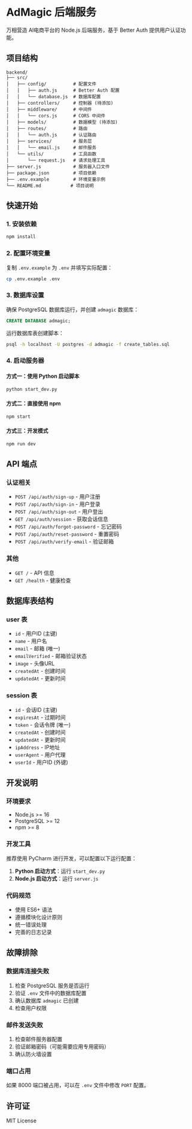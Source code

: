 # AdMagic 后端服务

万相营造 AI电商平台的 Node.js 后端服务，基于 Better Auth 提供用户认证功能。

## 项目结构

```
backend/
├── src/
│   ├── config/          # 配置文件
│   │   ├── auth.js      # Better Auth 配置
│   │   └── database.js  # 数据库配置
│   ├── controllers/     # 控制器 (待添加)
│   ├── middleware/      # 中间件
│   │   └── cors.js      # CORS 中间件
│   ├── models/          # 数据模型 (待添加)
│   ├── routes/          # 路由
│   │   └── auth.js      # 认证路由
│   ├── services/        # 服务层
│   │   └── email.js     # 邮件服务
│   └── utils/           # 工具函数
│       └── request.js   # 请求处理工具
├── server.js            # 服务器入口文件
├── package.json         # 项目依赖
├── .env.example         # 环境变量示例
└── README.md           # 项目说明
```

## 快速开始

### 1. 安装依赖

```bash
npm install
```

### 2. 配置环境变量

复制 `.env.example` 为 `.env` 并填写实际配置：

```bash
cp .env.example .env
```

### 3. 数据库设置

确保 PostgreSQL 数据库运行，并创建 `admagic` 数据库：

```sql
CREATE DATABASE admagic;
```

运行数据库表创建脚本：

```bash
psql -h localhost -U postgres -d admagic -f create_tables.sql
```

### 4. 启动服务器

#### 方式一：使用 Python 启动脚本
```bash
python start_dev.py
```

#### 方式二：直接使用 npm
```bash
npm start
```

#### 方式三：开发模式
```bash
npm run dev
```

## API 端点

### 认证相关

- `POST /api/auth/sign-up` - 用户注册
- `POST /api/auth/sign-in` - 用户登录
- `POST /api/auth/sign-out` - 用户登出
- `GET /api/auth/session` - 获取会话信息
- `POST /api/auth/forgot-password` - 忘记密码
- `POST /api/auth/reset-password` - 重置密码
- `POST /api/auth/verify-email` - 验证邮箱

### 其他

- `GET /` - API 信息
- `GET /health` - 健康检查

## 数据库表结构

### user 表
- `id` - 用户ID (主键)
- `name` - 用户名
- `email` - 邮箱 (唯一)
- `emailVerified` - 邮箱验证状态
- `image` - 头像URL
- `createdAt` - 创建时间
- `updatedAt` - 更新时间

### session 表
- `id` - 会话ID (主键)
- `expiresAt` - 过期时间
- `token` - 会话令牌 (唯一)
- `createdAt` - 创建时间
- `updatedAt` - 更新时间
- `ipAddress` - IP地址
- `userAgent` - 用户代理
- `userId` - 用户ID (外键)

## 开发说明

### 环境要求

- Node.js >= 16
- PostgreSQL >= 12
- npm >= 8

### 开发工具

推荐使用 PyCharm 进行开发，可以配置以下运行配置：

1. **Python 启动方式**：运行 `start_dev.py`
2. **Node.js 启动方式**：运行 `server.js`

### 代码规范

- 使用 ES6+ 语法
- 遵循模块化设计原则
- 统一错误处理
- 完善的日志记录

## 故障排除

### 数据库连接失败

1. 检查 PostgreSQL 服务是否运行
2. 验证 `.env` 文件中的数据库配置
3. 确认数据库 `admagic` 已创建
4. 检查用户权限

### 邮件发送失败

1. 检查邮件服务器配置
2. 验证邮箱密码（可能需要应用专用密码）
3. 确认防火墙设置

### 端口占用

如果 8000 端口被占用，可以在 `.env` 文件中修改 `PORT` 配置。

## 许可证

MIT License